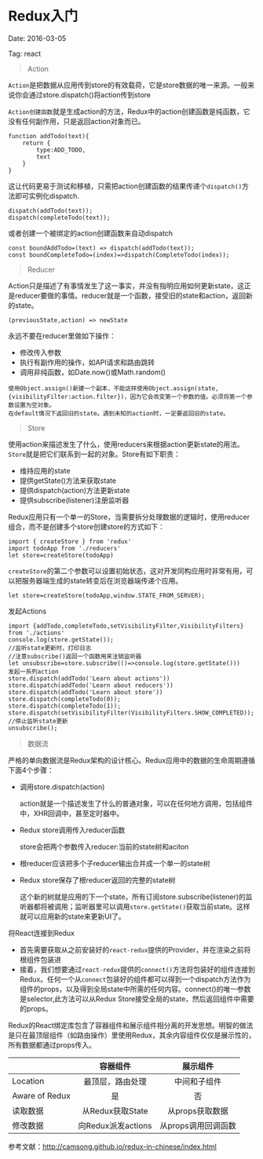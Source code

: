 # Redux入门

Date: 2016-03-05

Tag: react

> Action

`Action`是把数据从应用传到store的有效载荷，它是store数据的唯一来源。一般来说你会通过store.dispatch()将action传到store

`Action创建函数`就是生成action的方法，Redux中的action创建函数是纯函数，它没有任何副作用，只是返回action对象而已。
```
function addTodo(text){
	return {
    	type:ADD_TODO,
        text
    }
}
```
这让代码更易于测试和移植，只需把action创建函数的结果传递个`dispatch()`方法即可实例化dispatch.
```
dispatch(addTodo(text));
dispatch(completeTodo(text));
```
或者创建一个被绑定的action创建函数来自动dispatch
```
const boundAddTodo=(text) => dispatch(addTodo(text));
const boundCompleteTodo=(index)=>dispatch(CompleteTodo(index));
```

> Reducer


Action只是描述了有事情发生了这一事实，并没有指明应用如何更新state，这正是reducer要做的事情。reducer就是一个函数，接受旧的state和action，返回新的state。
```
(previousState,action) => newState
```
永远不要在reducer里做如下操作：

 * 修改传入参数
 *  执行有副作用的操作，如API请求和路由跳转
 *  调用非纯函数，如Date.now()或Math.random()
 
 ```
 使用Object.assign()新建一个副本，不能这样使用Object.assign(state,{visibilityFilter:action.filter})，因为它会改变第一个参数的值。必须将第一个参数设置为空对象。
 在default情况下返回旧的state。遇到未知的action时，一定要返回旧的state。
 ```
 
 > Store
 
 使用action来描述发生了什么，使用reducers来根据action更新state的用法。`Store`就是把它们联系到一起的对象。Store有如下职责：
 * 维持应用的state
 * 提供getState()方法来获取state
 * 提供dispatch(action)方法更新state
 * 提供subscribe(listener)注册监听器

Redux应用只有一个单一的Store，当需要拆分处理数据的逻辑时，使用reducer组合，而不是创建多个store创建store的方式如下：
```
import { createStore } from 'redux'
import todoApp from './reducers'
let store=createStore(todoApp)
```
`createStore`的第二个参数可以设置初始状态，这对开发同构应用时非常有用，可以把服务器端生成的state转变后在浏览器端传递个应用。
```
let store=createStore(todoApp,window.STATE_FROM_SERVER);
```
发起Actions
```
import {addTodo,completeTodo,setVisibilityFilter,VisibilityFilters} from './actions'
console.log(store.getState());
//监听state更新时，打印日志
//注意subscribe()返回一个函数用来注销监听器
let unsubscribe=store.subscribe(()=>console.log(store.getState()))
发起一系列action
store.dispatch(addTodo('Learn about actions'))
store.dispatch(addTodo('Learn about reducers'))
store.dispatch(addTodo('Learn about store'))
store.dispatch(completeTodo(0));
store.dispatch(completeTodo(1));
store.dispatch(setVisibilityFilter(VisibilityFilters.SHOW_COMPLETED));
//停止监听state更新
unsubscribe();
```
> 数据流

严格的单向数据流是Redux架构的设计核心。Redux应用中的数据的生命周期遵循下面4个步骤：
* 调用store.dispatch(action) 
    
	action就是一个描述发生了什么的普通对象，可以在任何地方调用，包括组件中，XHR回调中，甚至定时器中。
  
 * Redux store调用传入reducer函数
 
     store会把两个参数传入reducer:当前的state树和aciton
     
 * 根reducer应该把多个子reducer输出合并成一个单一的state树
 * Redux store保存了根reducer返回的完整的state树

	这个新的树就是应用的下一个state，所有订阅store.subscribe(listener)的监听器都将被调用；监听器里可以调用`store.getState()`获取当前state。这样就可以应用新的state来更新UI了。
    
    
 将React连接到Redux
 * 首先需要获取从之前安装好的`react-redux`提供的Provider，并在渲染之前将根组件包装进<Provider>
 * 接着，我们想要通过`react-redux`提供的`connect()`方法将包装好的组件连接到Redux。任何一个从`connect`包装好的组件都可以得到一个dispatch方法作为组件的props，以及得到全局state中所需的任何内容。connect()的唯一参数是selector,此方法可以从Redux Store接受全局的state，然后返回组件中需要的props。

Redux的React绑定库包含了容器组件和展示组件相分离的开发思想。明智的做法是只在最顶层组件（如路由操作）里使用Redux，其余内容组件仅仅是展示性的，所有数据都通过props传入。

|         | 容器组件         | 展示组件  |
| ------------- |:-------------:| :-----:|
|Location|最顶层，路由处理|中间和子组件
|Aware of Redux|是|否
|读取数据|从Redux获取State|从props获取数据
|修改数据|向Redux派发actions|从props调用回调函数

参考文献：http://camsong.github.io/redux-in-chinese/index.html